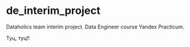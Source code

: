 # de_interim_project
Dataholics team interim project. Data Engineer course Yandex Practicum.

Туц, туц!!
